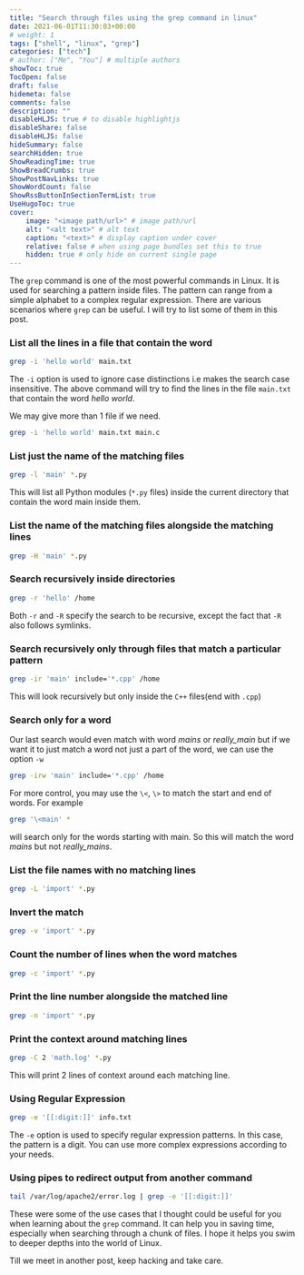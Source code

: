```yaml
---
title: "Search through files using the grep command in linux"
date: 2021-06-01T11:30:03+00:00
# weight: 1
tags: ["shell", "linux", "grep"]
categories: ["tech"]
# author: ["Me", "You"] # multiple authors
showToc: true
TocOpen: false
draft: false
hidemeta: false
comments: false
description: ""
disableHLJS: true # to disable highlightjs
disableShare: false
disableHLJS: false
hideSummary: false
searchHidden: true
ShowReadingTime: true
ShowBreadCrumbs: true
ShowPostNavLinks: true
ShowWordCount: false
ShowRssButtonInSectionTermList: true
UseHugoToc: true
cover:
    image: "<image path/url>" # image path/url
    alt: "<alt text>" # alt text
    caption: "<text>" # display caption under cover
    relative: false # when using page bundles set this to true
    hidden: true # only hide on current single page
---
```

The `grep` command is one of the most powerful commands in Linux. It is used for searching a pattern inside files. The pattern can range from a simple alphabet to a complex regular expression. There are various scenarios where `grep` can be useful. I will try to list some of them in this post.

### List all the lines in a file that contain the word
```sh
grep -i 'hello world' main.txt
```
The `-i` option is used to ignore case distinctions i.e makes the search case insensitive. The above command will try to find the lines in the file `main.txt` that contain the word _hello world_.

We may give more than 1 file if we need.

```sh
grep -i 'hello world' main.txt main.c
```

### List just the name of the matching files
```sh
grep -l 'main' *.py
```

This will list all Python modules (`*.py` files) inside the current directory that contain the word main inside them.

### List the name of the matching files alongside the matching lines

```sh
grep -H 'main' *.py
```
### Search recursively inside directories
```sh
grep -r 'hello' /home
```
Both `-r` and `-R` specify the search to be recursive, except the fact that `-R` also follows symlinks.

### Search recursively only through files that match a particular pattern
```sh
grep -ir 'main' include='*.cpp' /home
```
This will look recursively but only inside the `C++` files(end with `.cpp`)

### Search only for a word
Our last search would even match with word _mains_ or _really_main_ but if we want it to just match a word not just a part of the word, we can use the option `-w`

```sh
grep -irw 'main' include='*.cpp' /home
```

For more control, you may use the `\<`, `\>` to match the start and end of words. For example

```sh
grep '\<main' *
```
will search only for the words starting with main. So this will match the word _mains_ but not _really_mains_.

### List the file names with no matching lines
```sh
grep -L 'import' *.py
```

### Invert the match
```sh
grep -v 'import' *.py
```

### Count the number of lines when the word matches
```sh
grep -c 'import' *.py
```

### Print the line number alongside the matched line

```sh
grep -n 'import' *.py
```

### Print the context around matching lines

```sh
grep -C 2 'math.log' *.py
```
This will print 2 lines of context around each matching line.

### Using Regular Expression
```sh
grep -e '[[:digit:]]' info.txt
```
The `-e` option is used to specify regular expression patterns. In this case, the pattern is a digit. You can use more complex expressions according to your needs.

### Using pipes to redirect output from another command
```sh
tail /var/log/apache2/error.log | grep -e '[[:digit:]]'
```

These were some of the use cases that I thought could be useful for you when learning about the `grep` command. It can help you in saving time, especially when searching through a chunk of files. I hope it helps you swim to deeper depths into the world of Linux.


Till we meet in another post, keep hacking and take care.